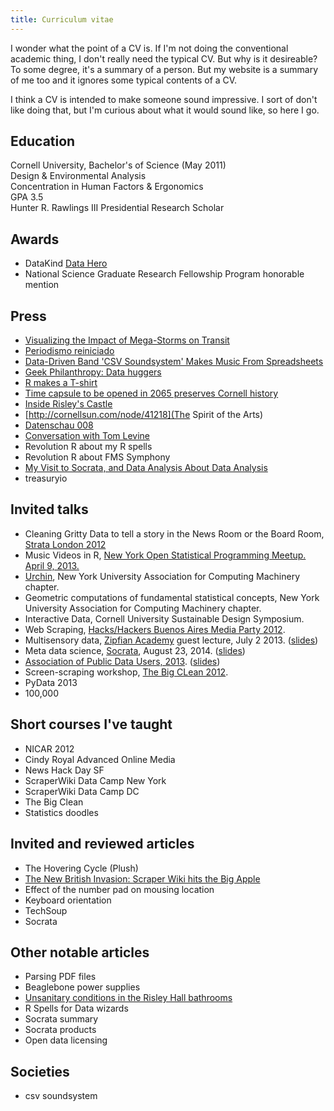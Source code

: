 ```yaml
---
title: Curriculum vitae
---
```

I wonder what the point of a CV is. If I'm not doing the conventional
academic thing, I don't really need the typical CV. But why is it desireable?
To some degree, it's a summary of a person. But my website is a summary
of me too and it ignores some typical contents of a CV.

I think a CV is intended to make someone sound impressive. I sort
of don't like doing that, but I'm curious about what it would sound like,
so here I go.

## Education
Cornell University, Bachelor's of Science (May 2011)<br>
Design & Environmental Analysis<br>
Concentration in Human Factors & Ergonomics<br>
GPA 3.5<br>
Hunter R. Rawlings III Presidential Research Scholar

## Awards
* DataKind [Data Hero](http://datakind.org/2012/08/data-heroes-tom-levine/)
* National Science Graduate Research Fellowship Program honorable mention

## Press
* [Visualizing the Impact of Mega-Storms on Transit](http://www.theatlanticcities.com/commute/2013/05/visualizing-impact-mega-storms-transit/5660/)
* [Periodismo reiniciado](http://www.pagina12.com.ar/diario/cdigital/31-202522-2012-09-04.html)
* [Data-Driven Band 'CSV Soundsystem' Makes Music From Spreadsheets](http://www.dnainfo.com/new-york/20130429/greenpoint/data-driven-band-csv-soundsystem-makes-music-from-spreadsheets)
* [Geek Philanthropy: Data huggers](http://www.economist.com/news/international/21564831-innovative-charity-rallies-geeks-good-cause)
* [R makes a T-shirt](http://blog.revolutionanalytics.com/2009/06/r-makes-a-tshirt.html)
* [Time capsule to be opened in 2065 preserves Cornell history](http://news.cornell.edu/stories/2012/11/time-capsule-preserves-cornell-history-until-2065)
* [Inside Risley's Castle](http://cornellsun.com/node/33124)
* [http://cornellsun.com/node/41218](The Spirit of the Arts)
* [Datenschau 008](http://www.kuechenstud.io/datenschau/podcast/ds008/)
* [Conversation with Tom Levine](http://www.youtube.com/watch?v=wX7IedZCTSo)
* Revolution R about my R spells
* Revolution R about FMS Symphony
* [My Visit to Socrata, and Data Analysis About Data Analysis](http://www.socrata.com/blog/my-visit-to-socrata-and-data-analysis-about-data-analysis/)
* treasuryio

## Invited talks
* Cleaning Gritty Data to tell a story in the News Room or the Board Room, [Strata London 2012](http://strataconf.com/strataeu/public/schedule/detail/25890)
* Music Videos in R,
    [New York Open Statistical Programming Meetup. April 9, 2013.](http://www.meetup.com/nyhackr/events/111193682/)
* [Urchin](https://github.com/scraperwiki/urchin),
    New York University Association for Computing Machinery chapter.
* Geometric computations of fundamental statistical concepts,
    New York University Association for Computing Machinery chapter.
* Interactive Data,
    Cornell University Sustainable Design Symposium.
* Web Scraping, [Hacks/Hackers Buenos Aires Media Party 2012](http://www.mediaparty.info/).
* Multisensory data,
    [Zipfian Academy](http://zipfianacademy.com) guest lecture, July 2 2013.
    ([slides](https://github.com/tlevine/multisensory-data-zipfian))
* Meta data science,
    [Socrata](http://www.socrata.com/blog/my-visit-to-socrata-and-data-analysis-about-data-analysis/),
    August 23, 2014. ([slides](https://github.com/tlevine/meta-data-science-socrata))
* [Association of Public Data Users, 2013](http://apdu.org/events/conference/apdu-2013/).
    ([slides](https://github.com/tlevine/social-media-public-data))
* Screen-scraping workshop, [The Big CLean 2012](http://bigclean.techlib.cz/en/805-workshop/).
* PyData 2013
* 100,000

## Short courses I've taught
* NICAR 2012
* Cindy Royal Advanced Online Media
* News Hack Day SF
* ScraperWiki Data Camp New York
* ScraperWiki Data Camp DC
* The Big Clean
* Statistics doodles

## Invited and reviewed articles
* The Hovering Cycle (Plush)
* [The New British Invasion: Scraper Wiki hits the Big Apple](http://datadrivenjournalism.net/news_and_analysis/scraperwiki_new_york_data_camp)
* Effect of the number pad on mousing location
* Keyboard orientation
* TechSoup
* Socrata

## Other notable articles
* Parsing PDF files
* Beaglebone power supplies
* [Unsanitary conditions in the Risley Hall bathrooms](/!/risley-toilets/)
* R Spells for Data wizards
* Socrata summary
* Socrata products
* Open data licensing

## Societies
* csv soundsystem
